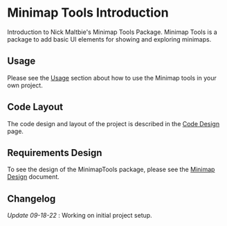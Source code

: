 # Minimap Tools Introduction

Introduction to Nick Maltbie's Minimap Tools Package.
Minimap Tools is a package to add basic UI elements
for showing and exploring minimaps.

## Usage

Please see the [Usage](usage.md) section about how to use
the Minimap tools in your own project.

## Code Layout

The code design and layout of the project is described
in the [Code Design](code-design.md) page.

## Requirements Design

To see the design of the MinimapTools package, please see the
[Minimap Design](minimap-design.md) document.

## Changelog

_Update 09-18-22_ : Working on initial project setup.
